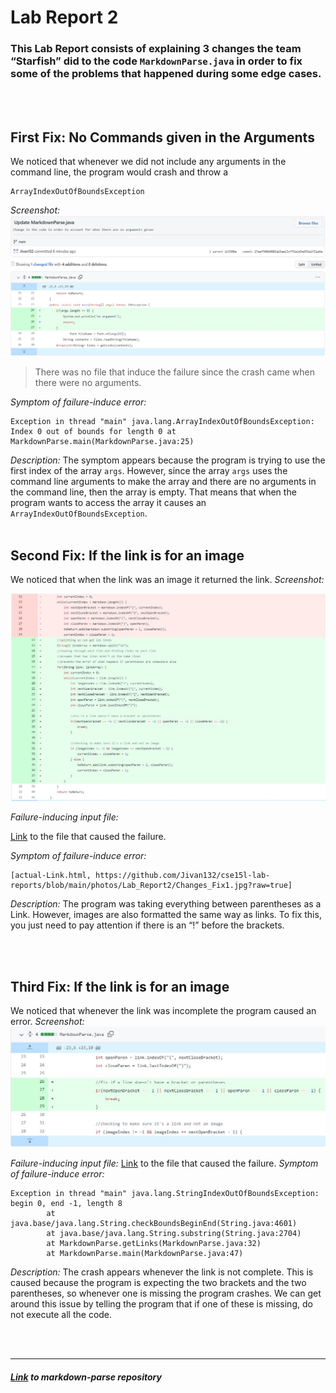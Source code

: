 # Lab Report 2
### This Lab Report consists of explaining 3 changes the team “Starfish” did to the code  ``` MarkdownParse.java ``` in order to fix some of the problems that happened during some edge cases.

<br/><br/> 

## First Fix: No Commands given in the Arguments
We noticed that whenever we did not include any arguments in the command line, the program would crash and throw a
```
ArrayIndexOutOfBoundsException
```
*Screenshot:*
![changes fix 1](https://github.com/Jivan132/cse15l-lab-reports/blob/main/photos/Lab_Report2/Changes_Fix1.jpg?raw=true)

> There was no file that induce the failure since the crash came when there were no arguments.

*Symptom of failure-induce error:*
```
Exception in thread "main" java.lang.ArrayIndexOutOfBoundsException: Index 0 out of bounds for length 0 at MarkdownParse.main(MarkdownParse.java:25)
```
*Description:*
The symptom appears because the program is trying to use the first index of the array ``` args ```. However, since the array ``` args ``` uses the command line arguments to make the array and there are no arguments in the command line, then the array is empty. That means that when the program wants to access the array it causes an ``` ArrayIndexOutOfBoundsException ```.
<br/><br/> 
## Second Fix: If the link is for an image 
We noticed that when the link was an image it returned the link.
*Screenshot:*

![changes fix 2](https://github.com/Jivan132/cse15l-lab-reports/blob/main/photos/Lab_Report2/Changes_Fix2.jpg?raw=true)

*Failure-inducing input file:*

[Link](https://github.com/Jivan132/markdown-parse/blob/main/test-file.md) to the file that caused the failure.

*Symptom of failure-induce error:*
```
[actual-Link.html, https://github.com/Jivan132/cse15l-lab-reports/blob/main/photos/Lab_Report2/Changes_Fix1.jpg?raw=true]
```

*Description:*
The program was taking everything between parentheses as a Link. However, images are also formatted the same way as links. To fix this, you just need to pay attention if there is an “!” before the brackets.

<br/><br/> 
## Third Fix: If the link is for an image 
We noticed that whenever the link was incomplete the program caused an error.
*Screenshot:*
![changes fix 3](https://github.com/Jivan132/cse15l-lab-reports/blob/main/photos/Lab_Report2/Changes_Fix3.jpg?raw=true)

*Failure-inducing input file:*
[Link](https://github.com/Jivan132/markdown-parse/blob/main/test-file2.md) to the file that caused the failure.
*Symptom of failure-induce error:*
```
Exception in thread "main" java.lang.StringIndexOutOfBoundsException: begin 0, end -1, length 8
        at java.base/java.lang.String.checkBoundsBeginEnd(String.java:4601)
        at java.base/java.lang.String.substring(String.java:2704)
        at MarkdownParse.getLinks(MarkdownParse.java:32)
        at MarkdownParse.main(MarkdownParse.java:47)
```
*Description:*
The crash appears whenever the link is not complete. This is caused because the program is expecting the two brackets and the two parentheses, so whenever one is missing the program crashes. We can get around this issue by telling the program that if one of these is missing, do not execute all the code.

<br/><br/> 

---
##### [Link](https://github.com/Jivan132/markdown-parse) to markdown-parse repository